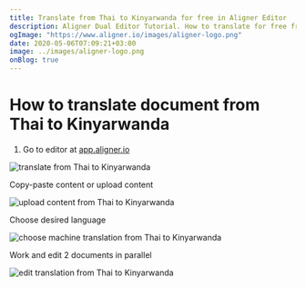 ```yaml
---
title: Translate from Thai to Kinyarwanda for free in Aligner Editor
description: Aligner Dual Editor Tutorial. How to translate for free from Thai to Kinyarwanda. Aligner is multilingual document management platform. 
ogImage: "https://www.aligner.io/images/aligner-logo.png"
date: 2020-05-06T07:09:21+03:00
image: ../images/aligner-logo.png
onBlog: true
---
```


# How to translate document from Thai to Kinyarwanda

1. Go to editor at [app.aligner.io](https://app.aligner.io "Aligner App web page")

![translate from Thai to Kinyarwanda](../aligner-blank-editor.png "translate from Thai to Kinyarwanda")

Copy-paste content or upload content

![upload content from Thai to Kinyarwanda](../aligner-uploaded-document.png "upload content from Thai to Kinyarwanda")

Choose desired language

![choose machine translation from Thai to Kinyarwanda](../aligner-language-dropdown.png "choose machine translation from Thai to Kinyarwanda")

Work and edit 2 documents in parallel

![edit translation from Thai to Kinyarwanda](../aligner-double-sitded-editor.png "edit translation from Thai to Kinyarwanda")

